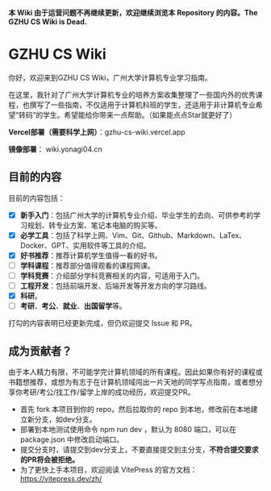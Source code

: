 **本 Wiki 由于运营问题不再继续更新，欢迎继续浏览本 Repository 的内容。The GZHU CS Wiki is Dead.**

# GZHU CS Wiki
你好，欢迎来到GZHU CS Wiki，广州大学计算机专业学习指南。

在这里，我针对了广州大学计算机专业的培养方案收集整理了一些国内外的优秀课程，也撰写了一些指南，不仅适用于计算机科班的学生，还适用于非计算机专业希望“转码”的学生。希望能给你带来一点帮助。（如果能点点Star就更好了）

**Vercel部署（需要科学上网）**：gzhu-cs-wiki.vercel.app

**镜像部署**： wiki.yonagi04.cn

## 目前的内容

目前的内容包括：

- [x] **新手入门**：包括广州大学的计算机专业介绍、毕业学生的去向、可供参考的学习规划、转专业方案、笔记本电脑的购买等。
- [x] **必学工具**：包括了科学上网、Vim、Git、Github、Markdown、LaTex、Docker、GPT、实用软件等工具的介绍。
- [x] **好书推荐**：推荐计算机学生值得一看的好书。
- [ ] **学科课程**：推荐部分值得观看的课程网课。
- [ ] **学科竞赛**：介绍部分学科竞赛相关的内容，可适用于入门。
- [ ] **工程开发**：包括前端开发、后端开发等开发方向的学习路线。
- [x] **科研**。
- [ ] **考研**、**考公**、**就业**、**出国留学**等。

打勾的内容表明已经更新完成，但仍欢迎提交 Issue 和 PR。

## 成为贡献者？
由于本人精力有限，不可能学完计算机领域的所有课程。因此如果你有好的课程或书籍想推荐，或想为有志于在计算机领域闯出一片天地的同学写点指南，或者想分享你考研/考公/找工作/留学上岸的成功经历，欢迎提交PR。

+ 首先 fork 本项目到你的 repo，然后拉取你的 repo 到本地，修改前在本地建立新分支，如dev分支。
+ 部署到本地测试使用命令 npm run dev ，默认为 8080 端口，可以在 package.json 中修改启动端口。
+ 提交分支时，请提交到dev分支上，不要直接提交到主分支，**不符合提交要求的PR将会被拒绝。**
+ 为了更快上手本项目，欢迎阅读 VitePress 的官方文档：https://vitepress.dev/zh/
